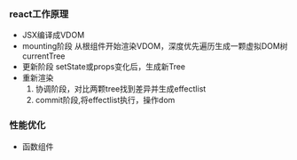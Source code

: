 ### react工作原理
* JSX编译成VDOM
* mounting阶段
从根组件开始渲染VDOM，深度优先遍历生成一颗虚拟DOM树currentTree
* 更新阶段
setState或props变化后，生成新Tree
* 重新渲染
    1. 协调阶段，对比两颗tree找到差异并生成effectlist
    2. commit阶段,将effectlist执行，操作dom

### 性能优化
* 函数组件
    